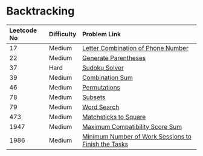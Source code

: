 # Backtracking



| Leetcode No | Difficulty | Problem Link |
| :--- | :--- | :--- |
| 17 | Medium | [Letter Combination of Phone Number](../difficulty-based-problem-index/leetcode-medium/leetcode-17-letter-combinations-of-a-phone-number.md) |
| 22 | Medium | [Generate Parentheses](../difficulty-based-problem-index/leetcode-medium/leetcode-22-generate-parentheses.md) |
| 37 | Hard | [Sudoku Solver](../difficulty-based-problem-index/leetcode-hard/leetcode-37-sudoku-solver.md) |
| 39 | Medium | [Combination Sum](../difficulty-based-problem-index/leetcode-medium/leetcode-39-combination-sum.md) |
| 46 | Medium | [Permutations](../difficulty-based-problem-index/leetcode-medium/leetcode-46-permutations.md) |
| 78 | Medium | [Subsets](../difficulty-based-problem-index/leetcode-medium/leetcode-78-subsets.md) |
| 79 | Medium | [Word Search](../difficulty-based-problem-index/leetcode-medium/leetcode-79-word-search.md) |
| 473 | Medium | [Matchsticks to Square](../difficulty-based-problem-index/leetcode-medium/leetcode-473-matchsticks-to-square.md) |
| 1947 | Medium | [Maximum Compatibility Score Sum](../difficulty-based-problem-index/leetcode-medium/leetcode-1947-maximum-compatibility-score-sum.md) |
| 1986 | Medium | [Minimum Number of Work Sessions to Finish the Tasks](../difficulty-based-problem-index/leetcode-medium/leetcode-1986-minimum-number-of-work-sessions-to-finish-the-tasks.md) |

